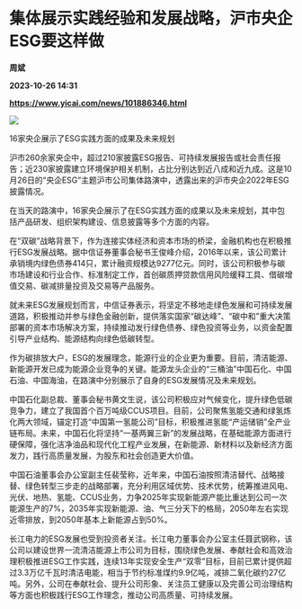 # 集体展示实践经验和发展战略，沪市央企ESG要这样做
**周斌**

**2023-10-26 14:31**

**https://www.yicai.com/news/101886346.html**

![](https://imgcdn.yicai.com/uppics/slides/2023/10/b049ee8e0d3b5592d15dc16dd25f0806.jpg)

16家央企展示了ESG实践方面的成果及未来规划

沪市260余家央企中，超过210家披露ESG报告、可持续发展报告或社会责任报告；近230家披露建立环境保护相关机制，占比分别达到近八成和近九成。这是10月26日的“央企ESG”主题沪市公司集体路演中，透露出来的沪市央企2022年ESG披露情况。

在当天的路演中，16家央企展示了在ESG实践方面的成果以及未来规划，其中包括产品研发、组织架构建设、信息披露等多个方面的内容。

在“双碳”战略背景下，作为连接实体经济和资本市场的桥梁，金融机构也在积极推行ESG发展战略。据中信证券董事会秘书王俊峰介绍，2016年以来，该公司累计承销境内绿色债券414只，累计融资规模达9277亿元。同时，该公司积极参与碳市场建设和行业合作、标准制定工作，首创碳质押贷款信用风险缓释工具、借碳增值交易、碳减排量投资及交易等产品服务。

就未来ESG发展规划而言，中信证券表示，将坚定不移地走绿色发展和可持续发展道路，积极推动并参与绿色金融创新，提供落实国家“碳达峰”、“碳中和”重大决策部署的资本市场解决方案，持续推动发行绿色债券、绿色投资等业务，以资金配置引导产业结构、能源结构向绿色低碳转型。

作为碳排放大户，ESG的发展理念，能源行业的企业更为重要。目前，清洁能源、新能源开发已成为能源企业竞争的关键。能源龙头企业的“三桶油”中国石化、中国石油、中国海油，在路演中分别展示了自身的ESG发展情况及未来规划。

中国石化副总裁、董事会秘书黄文生说，该公司积极应对气候变化，提升绿色低碳竞争力，建立了我国首个百万吨级CCUS项目。目前，公司聚焦氢能交通和绿氢炼化两大领域，锚定打造“中国第一氢能公司”目标，积极推进氢能“产运储销”全产业链布局。未来，中国石化将坚持“一基两翼三新”的发展战略，在基础能源方面进行硬保障，强化洁净油品和现代化工程产业发展，在新能源、新材料以及新经济方面发力，践行高质量发展，为股东和社会创造更大价值。

中国石油董事会办公室副主任裴莹称，近年来，中国石油按照清洁替代、战略接替、绿色转型三步走的战略部署，充分利用区域优势、技术优势，统筹推进风电、光伏、地热、氢能、CCUS业务，力争2025年实现新能源产能比重达到公司一次能源生产的7%，2035年实现新能源、油、气三分天下的格局，2050年左右实现近零排放，到2050年基本上新能源占到50%。

长江电力的ESG发展也受到投资者关注。长江电力董事会办公室主任聂武钢称，该公司以建设世界一流清洁能源上市公司为目标，围绕绿色发展、奉献社会和高效治理积极推进ESG工作实践，连续13年实现安全生产“双零”目标，目前已累计提供超过3.3万亿千瓦时清洁电能，相当于节约标准煤约9.9亿吨，减排二氧化碳约27亿吨。另外，公司在奉献社会、提升公司形象、关注员工健康以及完善公司治理结构等方面也积极践行ESG工作理念，推动公司高质量、可持续发展。